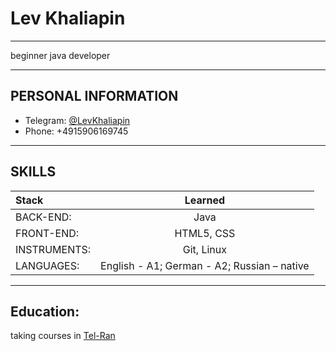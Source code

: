 # Lev Khaliapin
___
beginner java developer
___
## PERSONAL INFORMATION
* Telegram: [@LevKhaliapin](@LevKhaliapin)
* Phone: +4915906169745
___
## SKILLS
Stack |	Learned
:-----|:----------:
BACK-END:	| Java
FRONT-END:	| HTML5, CSS
INSTRUMENTS:	| Git, Linux
LANGUAGES:	| English - A1; German - A2; Russian – native
___
## Education:
taking courses in  [Tel-Ran](https://www.tel-ran.de/programming)

